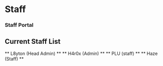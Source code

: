 # Staff


### Staff Portal ### 

## Current Staff List ##

** L8yton (Head Admin) **
** H4r0x (Admin) **
** PLU (staff) **
** Haze (Staff) **
